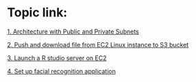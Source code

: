 Topic link:
===
[1. Architecture with Public and Private Subnets](https://github.com/Yuhsuant1994/DataScienceTechInstitute/blob/master/AWS/1.%20Architecture%20with%20Public%20and%20Private%20Subnets%20.md)

[2.  Push and download file from EC2 Linux instance to S3 bucket](https://github.com/Yuhsuant1994/DataScienceTechInstitute/blob/master/AWS/2.%20Push%20and%20download%20file%20from%20EC2%20Linux%20instance%20to%20S3%20bucket.md)

[3. Launch a R studio server on EC2](https://github.com/Yuhsuant1994/DataScienceTechInstitute/blob/master/AWS/3.%20Launch%20a%20R%20studio%20server%20on%20EC2.md)

[4. Set up facial recognition application](https://github.com/Yuhsuant1994/DataScienceTechInstitute/tree/master/AWS/4.%20Set%20up%20facial%20recognition%20application)
